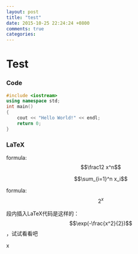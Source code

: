 ```yaml
---
layout: post
title: "test"
date: 2015-10-25 22:24:24 +0800
comments: true
categories: 
---
```


# Test

### Code

``` c++
#include <iostream>
using namespace std;
int main()
{
	cout << "Hello World!" << endl;
	return 0;
}
```

### LaTeX

formula: $$\frac12 x^n$$

$$\sum_{i=1}^n x_i$$

formula: $$2^x$$

段内插入LaTeX代码是这样的：$$\exp(-\frac{x^2}{2})$$，试试看看吧

x
